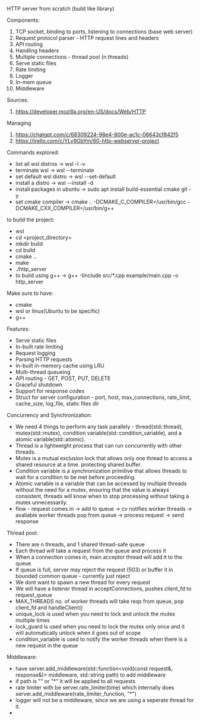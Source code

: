 <!-- /notes.md -->

HTTP server from scratch
(build like library)

Components:
1. TCP socket, binding to ports, listening to connections (base web server)
2. Request protocol parser - HTTP request lines and headers
3. API routing 
4. Handling headers
5. Multiple connections - thread pool (n threads) 
6. Serve static files
7. Rate limiting
8. Logger
9. In-mem queue
10. Middleware 


Sources: 
1. https://developer.mozilla.org/en-US/docs/Web/HTTP

Managing
1. https://chatgpt.com/c/68309224-98e4-800e-ac1c-06643cf842f5
2. https://trello.com/c/YLy9GbYm/60-http-webserver-project



Commands explored:
- list all wsl distros -> wsl -l -v
- terminate wsl -> wsl --terminate <distro>
- set default wsl distro -> wsl --set-default <distro>
- install a distro -> wsl --install -d <distro>
- install packages in ubuntu -> sudo apt install build-essential cmake git -y
- set cmake compiler -> cmake .. -DCMAKE_C_COMPILER=/usr/bin/gcc -DCMAKE_CXX_COMPILER=/usr/bin/g++

to build the project:
- wsl
- cd <project_directory>
- mkdir build
- cd build
- cmake ..
- make
- ./http_server
- to build using g++ -> g++ -Iinclude src/*.cpp example/main.cpp -o http_server

Make sure to have:
- cmake
- wsl or linux(Ubuntu to be specific)
- g++

Features:
- Serve static files
- In-built rate limiting
- Request logging 
- Parsing HTTP requests
- In-built in-memory cache using LRU
- Multi-thread queueing
- API routing - GET, POST, PUT, DELETE
- Graceful shutdown
- Support for response codes
- Struct for server configuration - port, host, max_connections, rate_limit, cache_size, log_file, static files dir

Concurrency and Synchronization:
- We need 4 things to perform any task parallely - thread(std::thread), mutex(std::mutex), condition variable(std::condition_variable), and a atomic variable(std::atomic<bool>).
- Thread is a lightweight process that can run concurrently with other threads.
- Mutex is a mutual exclusion lock that allows only one thread to access a shared resource at a time. protecting shared buffer.
- Condition variable is a synchronization primitive that allows threads to wait for a condition to be met before proceeding.
- Atomic variable is a variable that can be accessed by multiple threads without the need for a mutex, ensuring that the value is always consistent, threads will know when to stop processing without taking a mutex unnecessarily.
- flow - request comes in -> add to queue -> cv notifies worker threads -> avaliable worker threads pop from queue -> process request   -> send response    

Thread pool:
- There are n threads, and 1 shared thread-safe queue
- Each thread will take a request from the queue and process it
- When a connection comes in, main acceptor thread will add it to the queue
- If queue is full, server may reject the request (503) or buffer it in bounded common queue - currently just reject
- We dont want to spawn a new thread for every request
- We will have a listener thread in acceptConnections, pushes client_fd to request_queue
- MAX_THREADS no. of worker threads will take reqs from queue, pop client_fd and handleClient()
- unique_lock is used when you need to lock and unlock the mutex multiple times
- lock_guard is used when you need to lock the mutex only once and it will automatically unlock when it goes out of scope  
- condition_variable is used to notify the worker threads when there is a new request in the queue


Middleware:
- have server.add_middleware(std::function<void(const request&, response&)> middleware, std::string path) to add middleware
- if path is "" or "*" it will be applied to all requests
- rate limiter with be server.rate_limiter(time) which internally does server.add_middleware(rate_limiter_function, "*")
- logger will not be a middleware, since we are using a seperate thread for it.
- 
